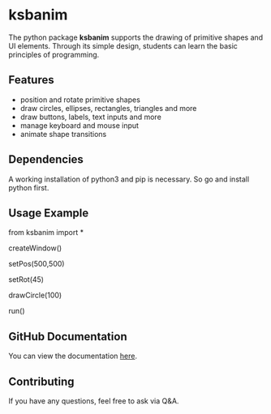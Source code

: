 # ksbanim

The python package **ksbanim** supports the drawing of primitive shapes and UI elements. Through its simple design, students can learn the basic principles of programming.

## Features

* position and rotate primitive shapes
* draw circles, ellipses, rectangles, triangles and more
* draw buttons, labels, text inputs and more
* manage keyboard and mouse input
* animate shape transitions

## Dependencies

A working installation of python3 and pip is necessary. So go and install python first.


## Usage Example

from ksbanim import *

createWindow()

setPos(500,500)

setRot(45)

drawCircle(100)

run()

## GitHub Documentation

You can view the documentation [here](https://dev.lernbaum.ch/scr/ksbanim/index.html).

## Contributing

If you have any questions, feel free to ask via Q&A.